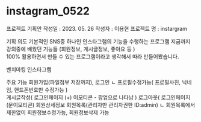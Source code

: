 # instagram_0522

프로젝트 기획안
작성일 : 2023. 05. 26
작성자 : 이용현
프로젝트 명 : instargram

기획 의도 
기본적인 SNS중 하나인 인스타그램의 기능을 수행하는 프로그램 
지금까지 강의중에 배웠던 기능들 (회원정보, 게시글정보, 좋아요 등 )  
100% 활용하면서 만들 수 있는 프로그램이라고 생각해서 따라 만들어봤습니다. 

벤치마킹
인스타그램 

주요 기능 
회원가입(파일첨부 저장까지), 
로그인
ㄴ 프로필수정가능( 프로필사진, 닉네임, 핸드폰번호만 수정가능 )  
게시글작성( 로그인페이지 (+) 이모티콘 - 팝업으로 나타남 )
로그아웃( 로그인페이지 (문이모티콘) 
회원상세정보
회원목록(관리자만 관리자권한 ID:admin)
ㄴ 회원목록에서 제한없이 회원정보수정가능, 회원정보삭제 가능 


